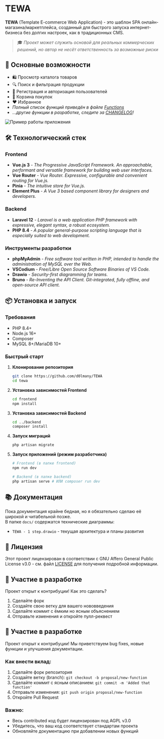 # TEWA
**TEWA** (Template E-commerce Web Application) - это шаблон SPA онлайн-магазина/маркетплейса, созданный для быстрого запуска интернет-бизнеса без долгих настроек, как в традиционных CMS.

> 🎓 *Проект может служить основой для реальных коммерческих решений, но автор не несёт ответственность за возможные риски*

## 🚀 Основные возможности
- 🛍️ Просмотр каталога товаров
- 🔍 Поиск и фильтрация продукции
- 👤 Регистрация и авторизация пользователей
- 🛒 Корзина покупок
- ❤️ Избранное
- *Полный список функций приведён в файле [Functions](functions.md)*
- *...другие функции в разработке, следите за [CHANGELOG](CHANGELOG.md)!*

![Пример работы приложения](./vid.gif)
## 🛠️ Технологический стек
### Frontend
- **Vue.js 3** - *The Progressive JavaScript Framework. An approachable, performant and versatile framework for building web user interfaces.*
- **Vue Router** - *Vue Router. Expressive, configurable and convenient routing for Vue.js.*
- **Pinia** - *The intuitive store for Vue.js.*
- **Element Plus** - *A Vue 3 based component library for designers and developers.*

### Backend
- **Laravel 12** - *Laravel is a web application PHP framework with expressive, elegant syntax, a robust ecosystem.*
- **PHP 8.4** - *A popular general-purpose scripting language that is especially suited to web development.*

### Инструменты разработки
- **phpMyAdmin** - *Free software tool written in PHP, intended to handle the administration of MySQL over the Web.*
- **VSCodium** - *Free/Libre Open Source Software Binaries of VS Code.*
- **Drawio** - *Security-first diagramming for teams.*
- **Bruno** - *Re-Inventing the API Client. Git-integrated, fully offline, and open-source API client.*

## 📦 Установка и запуск
### Требования
- PHP 8.4+
- Node.js 16+
- Composer
- MySQL 8+/MariaDB 10+

### Быстрый старт
1. **Клонирование репозитория**
   ```bash
   git clone https://github.com/d0lmany/TEWA
   cd tewa
   ```

2. **Установка зависимостей Frontend**
   ```bash
   cd frontend
   npm install
   ```

3. **Установка зависимостей Backend**
   ```bash
   cd ../backend
   composer install
   ```

4. **Запуск миграций**
   ```bash
   php artisan migrate
   ```

5. **Запуск приложений (режим разработчика)**
   ```bash
   # Frontend (в папке frontend)
   npm run dev
   
   # Backend (в папке backend)
   php artisan serve # ИЛИ composer run dev
   ```

## 📚 Документация
Пока документация крайне бедная, но я обязательно сделаю её широкой и читабельной позже.  
В папке `docs/` содержатся технические диаграммы:
- `TEWA - 1 step.drawio` - текущая архитектура и планы развития

## 👮 Лицензия
Этот проект лицензирован в соответствии с GNU Affero General Public License v3.0 - см. файл [LICENSE](LICENSE) для получения подробной информации.

## 🤝 Участие в разработке
Проект открыт к контрибуции! Как это сделать?
1. Сделайте форк
2. Создайте свою ветку для вашего нововведения
3. Сделайте коммит с ёмким но ясным объяснением
4. Отправьте изменения и откройте пулл-реквест

## 🤝 Участие в разработке
Проект открыт к контрибуции! Мы приветствуем bug fixes, новые функции и улучшения документации.

### Как внести вклад:
1. Сделайте форк репозитория
2. Создайте ветку (branch): `git checkout -b proposal/new-function`
3. Сделайте коммит с ясным описанием: `git commit -m 'Added that function'`
4. Отправьте изменения: `git push origin proposal/new-function`
5. Откройте Pull Request

### Важно:
- Весь contributed код будет лицензирован под AGPL v3.0
- Убедитесь, что ваш код соответствует стандартам проекта
- Обновляйте документацию при добавлении новых функций
